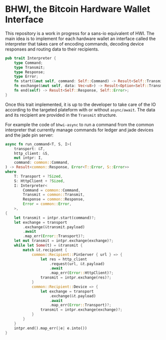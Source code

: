 # BHWI, the Bitcoin Hardware Wallet Interface

This repository is a work in progress for a sans-io equivalent of HWI.
The main idea is to implement for each hardware wallet an interface called
the interpreter that takes care of encoding commands, decoding device responses
and routing data to their recipients.

```rust
pub trait Interpreter {
    type Command;
    type Transmit;
    type Response;
    type Error;
    fn start(&mut self, command: Self::Command) -> Result<Self::Transmit, Self::Error>;
    fn exchange(&mut self, data: Vec<u8>) -> Result<Option<Self::Transmit>, Self::Error>;
    fn end(self) -> Result<Self::Response, Self::Error>;
}
```

Once this trait implemented, it is up to the developer to take care of the IO according to the
targeted plateform with or without `async/await`. The data and its
recipient are provided in the `Transmit` structure.

For example the code of `bhwi-async` to run a command from the common interpreter that currently
manage commands for ledger and jade devices and the jade pin server:

```rust
async fn run_command<T, S, I>(
    transport: &T,
    http_client: &S,
    mut intpr: I,
    command: common::Command,
) -> Result<common::Response, Error<T::Error, S::Error>>
where
    T: Transport + ?Sized,
    S: HttpClient + ?Sized,
    I: Interpreter<
        Command = common::Command,
        Transmit = common::Transmit,
        Response = common::Response,
        Error = common::Error,
    >,
{
    let transmit = intpr.start(command)?;
    let exchange = transport
        .exchange(&transmit.payload)
        .await
        .map_err(Error::Transport)?;
    let mut transmit = intpr.exchange(exchange)?;
    while let Some(t) = &transmit {
        match &t.recipient {
            common::Recipient::PinServer { url } => {
                let res = http_client
                    .request(url, &t.payload)
                    .await
                    .map_err(Error::HttpClient)?;
                transmit = intpr.exchange(res)?;
            }
            common::Recipient::Device => {
                let exchange = transport
                    .exchange(&t.payload)
                    .await
                    .map_err(Error::Transport)?;
                transmit = intpr.exchange(exchange)?;
            }
        }
    }
    intpr.end().map_err(|e| e.into())
}

```
